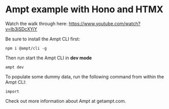 # Ampt example with Hono and HTMX

Watch the walk through here: https://www.youtube.com/watch?v=Ib3iSDcXYiY

Be sure to install the Ampt CLI first:

```
npm i @ampt/cli -g
```

Then run start the Ampt CLI in **dev mode**

```
ampt dev
```

To populate some dummy data, run the following command from within the Ampt CLI:

```
import
```

Check out more information about Ampt at getampt.com.
